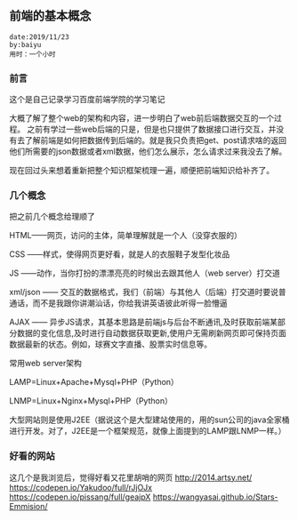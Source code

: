 ## 前端的基本概念

    date:2019/11/23
    by:baiyu
    用时：一个小时

### 前言

这个是自己记录学习百度前端学院的学习笔记

大概了解了整个web的架构和内容，进一步明白了web前后端数据交互的一个过程。
之前有学过一些web后端的只是，但是也只提供了数据接口进行交互，并没有去了解前端是如何把数据传到后端的。就是我只负责把get、post请求啥的返回他们所需要的json数据或者xml数据，他们怎么展示，怎么请求过来我没去了解。

现在回过头来想着重新把整个知识框架梳理一遍，顺便把前端知识给补齐了。

### 几个概念

把之前几个概念给理顺了

HTML——网页，访问的主体，简单理解就是一个人（没穿衣服的）

CSS  ——样式，使得网页更好看，就是人的衣服鞋子发型化妆品

JS     ——动作，当你打扮的漂漂亮亮的时候出去跟其他人（web server）打交道

xml/json —— 交互的数据格式，我们（前端）与其他人（后端）打交道时要说普通话，而不是我跟你讲潮汕话，你给我讲英语彼此听得一脸懵逼

AJAX —— 异步JS请求，其基本思路是前端js与后台不断通讯,及时获取前端某部分数据的变化信息,及时进行自动数据获取更新,使用户无需刷新网页即可保持页面数据最新的状态。例如，球赛文字直播、股票实时信息等。

常用web server架构

LAMP=Linux+Apache+Mysql+PHP（Python）

LNMP=Linux+Nginx+Mysql+PHP（Python）

大型网站则是使用J2EE（据说这个是大型建站使用的，用的sun公司的java全家桶进行开发。对了，J2EE是一个框架规范，就像上面提到的LAMP跟LNMP一样。）

### 好看的网站

这几个是我浏览后，觉得好看又花里胡哨的网页
http://2014.artsy.net/
https://codepen.io/Yakudoo/full/rJjOJx
https://codepen.io/pissang/full/geajpX
https://wangyasai.github.io/Stars-Emmision/

